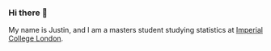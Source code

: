 ### Hi there 👋

My name is Justin, and I am a masters student studying statistics at [Imperial College London](https://www.imperial.ac.uk/). 

